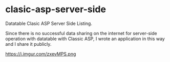 # clasic-asp-server-side
Datatable Clasic ASP Server Side Listing.

Since there is no successful data sharing on the internet for server-side operation with datatable with Classic ASP, I wrote an application in this way and I share it publicly.

<img>https://i.imgur.com/zxevMPS.png</img>
